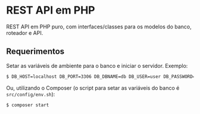 # REST API em PHP
REST API em PHP puro, com interfaces/classes para os modelos do banco, roteador e API.
## Requerimentos
Setar as variáveis de ambiente para o banco e iniciar o servidor. Exemplo:
```sh
$ DB_HOST=localhost DB_PORT=3306 DB_DBNAME=db DB_USER=user DB_PASSWORD=12345; cd public; php -S localhost:8080
```
Ou, utilizando o Composer (o script para setar as variáveis do banco é `src/config/env.sh`):
```sh
$ composer start
```
